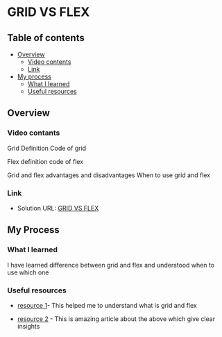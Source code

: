 # GRID VS FLEX

## Table of contents
- [Overview](#overview)
  - [Video contents](#video-contents)
  - [Link](#links)
- [My process](#my-process)
  - [What I learned](#what-i-learned)
  - [Useful resources](#useful-resources)

## Overview

### Video contants

Grid Definition
Code of grid

Flex definition
code of flex

Grid and flex advantages and disadvantages
When to use grid and flex


### Link

- Solution URL: [GRID VS FLEX](https://drive.google.com/file/d/1bP9IPfCsqq-8eU-IthUKx5YZ1WNYhoDf/view?usp=drivesdk)

## My Process

### What I learned
I have learned difference between grid and flex and understood when to use which one

### Useful resources

- [resource 1](https://www.geeksforgeeks.org/comparison-between-css-grid-css-flexbox/)- This helped me to understand what is grid and flex

- [resource 2](https://webdesign.tutsplus.com/articles/flexbox-vs-css-grid-which-should-you-use--cms-30184) - This is amazing article about the above which give clear insights 
